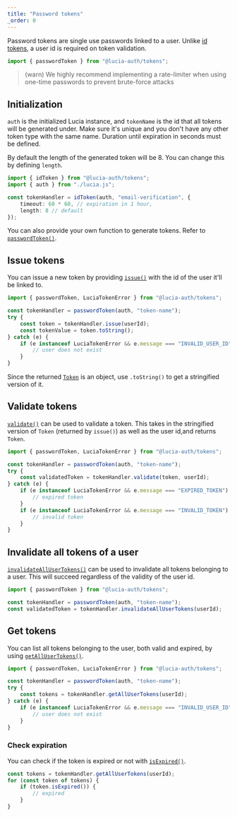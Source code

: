 ```yaml
---
title: "Password tokens"
_order: 0
---
```


Password tokens are single use passwords linked to a user. Unlike [id tokens](/tokens/basics/id-tokens), a user id is required on token validation.

```ts
import { passwordToken } from "@lucia-auth/tokens";
```

> (warn) We highly recommend implementing a rate-limiter when using one-time passwords to prevent brute-force attacks

## Initialization

`auth` is the initialized Lucia instance, and `tokenName` is the id that all tokens will be generated under. Make sure it's unique and you don't have any other token type with the same name. Duration until expiration in seconds must be defined.

By default the length of the generated token will be 8. You can change this by defining `length`.

```ts
import { idToken } from "@lucia-auth/tokens";
import { auth } from "./lucia.js";

const tokenHandler = idToken(auth, "email-verification", {
	timeout: 60 * 60, // expiration in 1 hour,
	length: 8 // default
});
```

You can also provide your own function to generate tokens. Refer to [`passwordToken()`](/tokens/reference/lucia-auth-tokens#passwordtoken).

## Issue tokens

You can issue a new token by providing [`issue()`](/tokens/reference/passwordtokenwrapper#issue) with the id of the user it'll be linked to.

```ts
import { passwordToken, LuciaTokenError } from "@lucia-auth/tokens";

const tokenHandler = passwordToken(auth, "token-name");
try {
	const token = tokenHandler.issue(userId);
	const tokenValue = token.toString();
} catch (e) {
	if (e instanceof LuciaTokenError && e.message === "INVALID_USER_ID") {
		// user does not exist
	}
}
```

Since the returned [`Token`](/tokens/reference/token) is an object, use `.toString()` to get a stringified version of it.

## Validate tokens

[`validate()`](/tokens/reference/passwordtokenwrapper) can be used to validate a token. This takes in the stringified version of `Token` (returned by `issue()`) as well as the user id,and returns `Token`.

```ts
import { passwordToken, LuciaTokenError } from "@lucia-auth/tokens";

const tokenHandler = passwordToken(auth, "token-name");
try {
	const validatedToken = tokenHandler.validate(token, userId);
} catch (e) {
	if (e instanceof LuciaTokenError && e.message === "EXPIRED_TOKEN") {
		// expired token
	}
	if (e instanceof LuciaTokenError && e.message === "INVALID_TOKEN") {
		// invalid token
	}
}
```

## Invalidate all tokens of a user

[`invalidateAllUserTokens()`](/tokens/reference/passwordtokenwrapper#invalidateallusertokens) can be used to invalidate all tokens belonging to a user. This will succeed regardless of the validity of the user id.

```ts
import { passwordToken } from "@lucia-auth/tokens";

const tokenHandler = passwordToken(auth, "token-name");
const validatedToken = tokenHandler.invalidateAllUserTokens(userId);
```

## Get tokens

You can list all tokens belonging to the user, both valid and expired, by using [`getAllUserTokens()`](/tokens/reference/passwordtokenwrapper#getallusertokens).

```ts
import { passwordToken, LuciaTokenError } from "@lucia-auth/tokens";

const tokenHandler = passwordToken(auth, "token-name");
try {
	const tokens = tokenHandler.getAllUserTokens(userId);
} catch (e) {
	if (e instanceof LuciaTokenError && e.message === "INVALID_USER_ID") {
		// user does not exist
	}
}
```

### Check expiration

You can check if the token is expired or not with [`isExpired()`](/tokens/reference/token#isexpired).

```ts
const tokens = tokenHandler.getAllUserTokens(userId);
for (const token of tokens) {
	if (token.isExpired()) {
		// expired
	}
}
```
